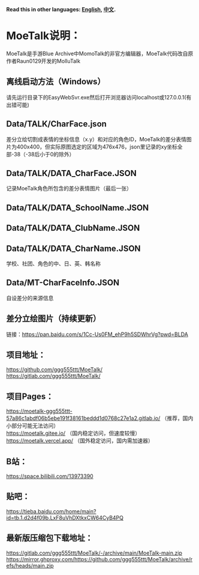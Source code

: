 **Read this in other languages: [English](README_en.md), [中文](README.md).**  
# MoeTalk说明： 
MoeTalk是手游Blue Archive中MomoTalk的非官方编辑器，MoeTalk代码改自原作者Raun0129开发的MolluTalk
## 离线启动方法（Windows） 
请先运行目录下的EasyWebSvr.exe然后打开浏览器访问localhost或127.0.0.1(有出错可能) 
## Data/TALK/CharFace.json 
差分立绘切割成表情的坐标信息（x.y）和对应的角色ID，MoeTalk的差分表情图片为400x400，但实际原图选定的区域为476x476，json里记录的xy坐标全部-38（-38后小于0的除外） 
## Data/TALK/DATA_CharFace.JSON 
记录MoeTalk角色所包含的差分表情图片（最后一张） 
## Data/TALK/DATA_SchoolName.JSON 
## Data/TALK/DATA_ClubName.JSON 
## Data/TALK/DATA_CharName.JSON 
学校、社团、角色的中、日、英、韩名称 
## Data/MT-CharFaceInfo.JSON 
自设差分的来源信息 
## 差分立绘图片（持续更新） 
链接：https://pan.baidu.com/s/1Cc-Us0FM_ehP9h5SDWhrVg?pwd=BLDA  
## 项目地址： 
https://github.com/ggg555ttt/MoeTalk/  
https://gitlab.com/ggg555ttt/MoeTalk/  
## 项目Pages： 
https://moetalk-ggg555ttt-57a86c1abdf06b5ebe191f38161beddd1d0768c27e1a2.gitlab.io/ （推荐，国内小部分可能无法访问）  
https://moetalk.gitee.io/ （国内稳定访问，但速度较慢）  
https://moetalk.vercel.app/ （国外稳定访问，国内需加速器）  
## B站： 
https://space.bilibili.com/13973390  
## 贴吧： 
https://tieba.baidu.com/home/main?id=tb.1.d2d4f09b.LxF8uVhDXtkxCW64CyB4PQ  
## 最新版压缩包下载地址： 
https://gitlab.com/ggg555ttt/MoeTalk/-/archive/main/MoeTalk-main.zip  
https://mirror.ghproxy.com/https://github.com/ggg555ttt/MoeTalk/archive/refs/heads/main.zip  
